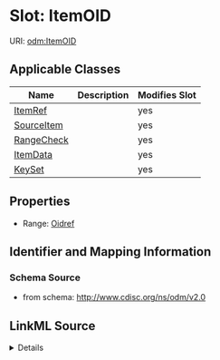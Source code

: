 # Slot: ItemOID

URI: [odm:ItemOID](http://www.cdisc.org/ns/odm/v2.0/ItemOID)



<!-- no inheritance hierarchy -->




## Applicable Classes

| Name | Description | Modifies Slot |
| --- | --- | --- |
[ItemRef](ItemRef.md) |  |  yes  |
[SourceItem](SourceItem.md) |  |  yes  |
[RangeCheck](RangeCheck.md) |  |  yes  |
[ItemData](ItemData.md) |  |  yes  |
[KeySet](KeySet.md) |  |  yes  |







## Properties

* Range: [Oidref](Oidref.md)





## Identifier and Mapping Information







### Schema Source


* from schema: http://www.cdisc.org/ns/odm/v2.0




## LinkML Source

<details>
```yaml
name: ItemOID
from_schema: http://www.cdisc.org/ns/odm/v2.0
rank: 1000
alias: ItemOID
domain_of:
- ItemRef
- SourceItem
- RangeCheck
- ItemData
- KeySet
range: oidref

```
</details>